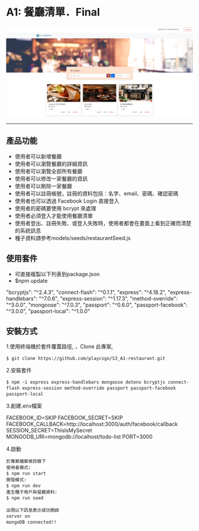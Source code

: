 A1: 餐廳清單．Final 
====

![成果畫面](https://github.com/playcsgo/S3_A1-restaurant/blob/main/cover.png)

-------
產品功能
-----
- 使用者可以新增餐廳
- 使用者可以瀏覽餐廳的詳細資訊
- 使用者可以瀏覽全部所有餐廳
- 使用者可以修改一家餐廳的資訊
- 使用者可以刪除一家餐廳
- 使用者可以註冊帳號，註冊的資料包括：名字、email、密碼、確認密碼
- 使用者也可以透過 Facebook Login 直接登入
- 使用者的密碼要使用 bcrypt 來處理
- 使用者必須登入才能使用餐廳清單
- 使用者登出、註冊失敗、或登入失敗時，使用者都會在畫面上看到正確而清楚的系統訊息
- 種子資料請參考models/seeds/restaurantSeed.js

使用套件
-----
- 可直接複製以下列表到package.json
- $npm update

"bcryptjs": "^2.4.3",
"connect-flash": "^0.1.1",
"express": "^4.18.2",
"express-handlebars": "^7.0.6",
"express-session": "^1.17.3",
"method-override": "^3.0.0",
"mongoose": "^7.0.3",
"passport": "^0.6.0",
"passport-facebook": "^3.0.0",
"passport-local": "^1.0.0"


安裝方式
----
1.使用終端機於套件覆蓋路徑, ，Clone 此專案, 

    $ git clone https://github.com/playcsgo/S3_A1-restaurant.git
    
2.安裝套件

    $ npm -i express express-handlebars mongoose dotenv bcryptjs connect-flash express-session method-override passport passport-facebook passport-local
    
3.創建.env檔案 

FACEBOOK_ID=SKIP
FACEBOOK_SECRET=SKIP
FACEBOOK_CALLBACK=http://localhost:3000/auth/facebook/callback
SESSION_SECRET=ThisIsMySecret
MONGODB_URI=mongodb://localhost/todo-list
PORT=3000
    
4.啟動
    
    於專案檔案根目錄下
    使用者模式:
    $ npm run start  
    開發模式:
    $ npm run dev
    產生種子用戶與餐廳資料:
    $ npm run seed
    
    出現以下訊息表示成功開啟
    server on
    mongoDB connected!!